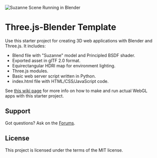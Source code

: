 ![Suzanne Scene Running in Blender](https://www.soft8soft.com/wiki/images/b/b6/Suzanne_blender.jpg)

# Three.js-Blender Template
Use this starter project for creating 3D web applications with Blender and Three.js. It includes:

* Blend file with "Suzanne" model and Principled BSDF shader.
* Exported asset in glTF 2.0 format.
* Equirectangular HDRI map for environment lighting.
* Three.js modules.
* Basic web server script written in Python.
* index.html file with HTML/CSS/JavaScript code.

See [this wiki page](https://www.soft8soft.com/wiki/index.php/Making_3D_web_apps_with_Blender_and_Three.js) for more info on how to make and run actual WebGL apps with this starter project.

## Support
Got questions? Ask on the [Forums](https://www.soft8soft.com/forums/).

## License
This project is licensed under the terms of the MIT license.
